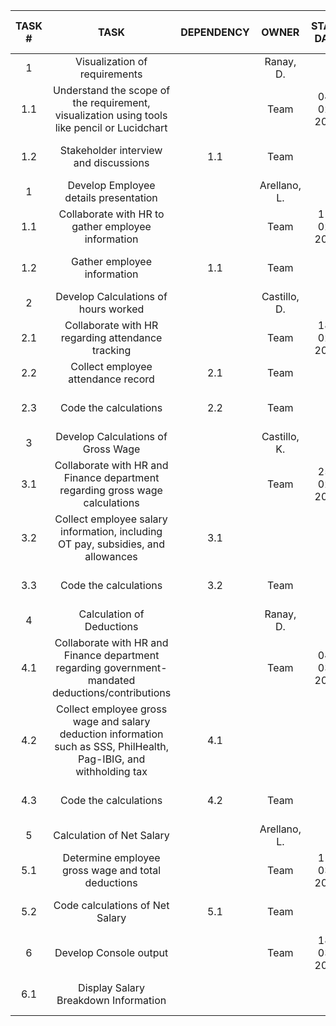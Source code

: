 | **TASK #** |                                                       **TASK**                                                       | **DEPENDENCY** |   **OWNER**  | **START DATE** | **END DATE** | **STATUS** | **ACTUAL START DATE** | **ACTUAL END DATE** |                **NOTES**               |
|:----------:|:--------------------------------------------------------------------------------------------------------------------:|:--------------:|:------------:|:--------------:|:------------:|:----------:|:---------------------:|:-------------------:|:--------------------------------------:|
|      1     | Visualization of requirements                                                                                        |                |   Ranay, D.  |                |              | Completed  |                       |                     |                                        |
|     1.1    | Understand the scope of the requirement, visualization using tools like pencil or Lucidchart                         |                |     Team     |   04-02-2025   |              | Completed  |       04-02-2025      |                     |                                        |
|     1.2    | Stakeholder interview and discussions                                                                                |       1.1      |     Team     |                |  10-02-2025  | Completed  |                       |      10-02-2025     | Requirements Identification Submission |
|      1     | Develop Employee details presentation                                                                                |                | Arellano, L. |                |              | Completed  |                       |                     |                 Week 1                 |
|     1.1    | Collaborate with HR to gather employee information                                                                   |                |     Team     |   11-02-2025   |              | Completed  |       11-02-2025      |                     |                                        |
|     1.2    | Gather employee information                                                                                          |       1.1      |     Team     |                |  17-02-2025  | Completed  |                       |      17-02-2025     |                                        |
|      2     | Develop Calculations of hours worked                                                                                 |                | Castillo, D. |                |              | Completed  |                       |                     |                 Week 2                 |
|     2.1    | Collaborate with HR regarding attendance tracking                                                                    |                |     Team     |   18-02-2025   |              | Completed  |       18-02-2025      |                     |                                        |
|     2.2    | Collect employee attendance record                                                                                   |       2.1      |     Team     |                |              | Completed  |                       |                     |                                        |
|     2.3    | Code the calculations                                                                                                |       2.2      |     Team     |                |  24-02-2025  | Completed  |                       |      24-02-2025     |                                        |
|      3     | Develop Calculations of Gross Wage                                                                                   |                | Castillo, K. |                |              | Completed  |                       |                     |                 Week 3                 |
|     3.1    | Collaborate with HR and Finance department regarding gross wage calculations                                         |                |     Team     |   25-02-2025   |              | Completed  |       25-02-2025      |                     |                                        |
|     3.2    | Collect employee salary information, including OT pay, subsidies, and allowances                                    |       3.1      |              |                |              | Completed  |                       |                     |                                        |
|     3.3    | Code the calculations                                                                                                |       3.2      |     Team     |                |  03-03-2025  | Completed  |                       |      03-03-2025     |                                        |
|      4     | Calculation of Deductions                                                                                            |                |   Ranay, D.  |                |              | Completed  |                       |                     |                 Week 4                 |
|     4.1    | Collaborate with HR and Finance department regarding government-mandated deductions/contributions                    |                |     Team     |   04-03-2025   |              | Completed  |       04-03-2025      |                     |                                        |
|     4.2    | Collect employee gross wage and salary deduction information such as SSS, PhilHealth, Pag-IBIG, and withholding tax  |       4.1      |              |                |              | Completed  |                       |                     |                                        |
|     4.3    | Code the calculations                                                                                                |       4.2      |     Team     |                |  10-03-2025  | Completed  |                       |      10-03-2025     |                                        |
|      5     | Calculation of Net Salary                                                                                            |                | Arellano, L. |                |              | Completed  |                       |                     |                 Week 5                 |
|     5.1    | Determine employee gross wage and total deductions                                                                   |                |     Team     |   11-03-2025   |              | Completed  |       11-03-2025      |                     |                                        |
|     5.2    | Code calculations of Net Salary                                                                                      |       5.1      |     Team     |                |  17-03-2025  | Completed  |                       |      17-03-2025     |                                        |
|      6     | Develop Console output                                                                                               |                |     Team     |   18-03-2025   |              | Completed  |       18-03-2025      |                     |                 Week 6                 |
|     6.1    | Display Salary Breakdown Information                                                                                |                |              |                |  24-03-2025  | Completed  |                       |      24-03-2025     |          Final Code Submission         |
